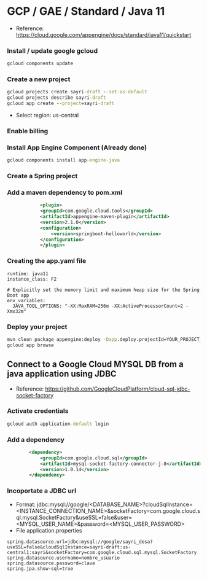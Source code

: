 # GCP / GAE / Standard / Java 11

* Reference: https://cloud.google.com/appengine/docs/standard/java11/quickstart

### Install / update google gcloud
```cmd
gcloud components update
```

### Create a new project
```cmd
gcloud projects create sayri-draft --set-as-default
gcloud projects describe sayri-draft
gcloud app create --project=sayri-draft
```
* Select region: us-central

### Enable billing


### Install App Engine Component (Already done)

```cmd
gcloud components install app-engine-java
```
### Create a Spring project

### Add a maven dependency to pom.xml
```xml
            <plugin>
            <groupId>com.google.cloud.tools</groupId>
            <artifactId>appengine-maven-plugin</artifactId>
            <version>2.1.0</version>
            <configuration>
                <version>springboot-helloworld</version>
            </configuration>
            </plugin>
```
### Creating the app.yaml file
```
runtime: java11
instance_class: F2

# Explicitly set the memory limit and maximum heap size for the Spring Boot app
env_variables:
  JAVA_TOOL_OPTIONS: "-XX:MaxRAM=256m -XX:ActiveProcessorCount=2 -Xmx32m"
```

### Deploy your project

```cmd
mvn clean package appengine:deploy -Dapp.deploy.projectId=YOUR_PROJECT_ID
gcloud app browse
```

## Connect to a Google Cloud MYSQL DB from a java application using JDBC
* Reference: https://github.com/GoogleCloudPlatform/cloud-sql-jdbc-socket-factory

### Activate credentials
```cmd
gcloud auth application-default login
```

### Add a dependency
```xml
	    <dependency>
		    <groupId>com.google.cloud.sql</groupId>
		    <artifactId>mysql-socket-factory-connector-j-8</artifactId>
		    <version>1.0.14</version>
		</dependency>
```
### Incoportate a JDBC url
* Format: jdbc:mysql://google/<DATABASE_NAME>?cloudSqlInstance=<INSTANCE_CONNECTION_NAME>&socketFactory=com.google.cloud.sql.mysql.SocketFactory&useSSL=false&user=<MYSQL_USER_NAME>&password=<MYSQL_USER_PASSWORD>
* File application.properties
```
spring.datasource.url=jdbc:mysql://google/sayri_desa?useSSL=false&cloudSqlInstance=sayri-draft:us-central1:sayri&socketFactory=com.google.cloud.sql.mysql.SocketFactory
spring.datasource.username=nombre_usuario
spring.datasource.password=clave
spring.jpa.show-sql=true
```
